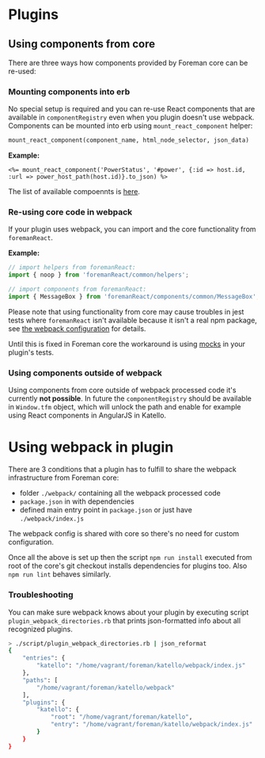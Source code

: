 # Plugins

## Using components from core

There are three ways how components provided by Foreman core can be re-used:

### Mounting components into erb

No special setup is required and you can re-use React components that are available in `componentRegistry` even when you plugin doesn't use webpack.
Components can be mounted into erb using `mount_react_component` helper:

```ruby
mount_react_component(component_name, html_node_selector, json_data)
```

**Example:**
```erb
<%= mount_react_component('PowerStatus', '#power', {:id => host.id, :url => power_host_path(host.id)}.to_json) %>
```

The list of available compoennts is [here](https://github.com/theforeman/foreman/blob/develop/webpack/assets/javascripts/react_app/components/componentRegistry.js#L60).


### Re-using core code in webpack

If your plugin uses webpack, you can import and the core functionality from `foremanReact`.

**Example:**
 ```js
// import helpers from foremanReact:
import { noop } from 'foremanReact/common/helpers';

// import components from foremanReact:
import { MessageBox } from 'foremanReact/components/common/MessageBox';
```

Please note that using functionality from core may cause troubles in jest tests where `foremanReact` isn't available because it isn't a real npm package, see [the webpack configuration](https://github.com/theforeman/foreman/blob/develop/config/webpack.config.js#L70-L76) for details.

Until this is fixed in Foreman core the workaround is using [mocks](https://github.com/Katello/katello/tree/master/webpack/__mocks__) in your plugin's tests.


### Using components outside of webpack

Using components from core outside of webpack processed code it's currently **not possible**. In future the `componentRegistry` should be available in `Window.tfm` object, which will unlock the path and enable for example using React components in AngularJS in Katello.


# Using webpack in plugin

There are 3 conditions that a plugin has to fulfill to share the webpack infrastructure from Foreman core:

- folder `./webpack/` containing all the webpack processed code
- `package.json` in with dependencies
- defined main entry point in `package.json` or just have `./webpack/index.js`

The webpack config is shared with core so there's no need for custom configuration.

Once all the above is set up then the script `npm run install` executed from root of the core's git checkout installs dependencies for plugins too.
Also `npm run lint` behaves similarly.


### Troubleshooting

You can make sure webpack knows about your plugin by executing script `plugin_webpack_directories.rb` that prints json-formatted info about all recognized plugins.

```bash
> ./script/plugin_webpack_directories.rb | json_reformat
{
    "entries": {
        "katello": "/home/vagrant/foreman/katello/webpack/index.js"
    },
    "paths": [
        "/home/vagrant/foreman/katello/webpack"
    ],
    "plugins": {
        "katello": {
            "root": "/home/vagrant/foreman/katello",
            "entry": "/home/vagrant/foreman/katello/webpack/index.js"
        }
    }
}
```
